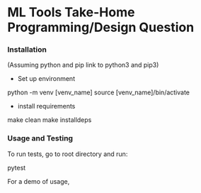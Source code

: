 # ML Tools Take-Home Programming/Design Question

### Installation
(Assuming python and pip link to python3 and pip3)
- Set up environment

python -m venv [venv_name]
source [venv_name]/bin/activate
- install requirements

make clean
make installdeps

### Usage and Testing

To run tests, go to root directory and run:

pytest

For a demo of usage, 